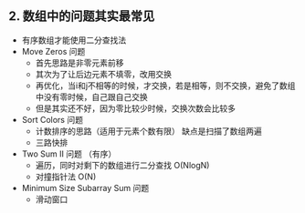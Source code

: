 ## 2. 数组中的问题其实最常见

- 有序数组才能使用二分查找法
- Move Zeros 问题
  - 首先思路是非零元素前移
  - 其次为了让后边元素不填零，改用交换
  - 再优化，当i和j不相等的时候，才交换，若是相等，则不交换，避免了数组中没有零时候，自己跟自己交换
  - 但是其实还不好，因为零比较少时候，交换次数会比较多
- Sort Colors 问题
  - 计数排序的思路（适用于元素个数有限） 缺点是扫描了数组两遍
  - 三路快排
- Two Sum II 问题 （有序）
  - 遍历，同时对剩下的数组进行二分查找 O(NlogN)
  - 对撞指针法 O(N)
- Minimum Size Subarray Sum 问题
  - 滑动窗口